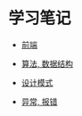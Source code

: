 # 学习笔记

* <a href="study/web/web.md">前端</a>

* <a href="study/algorithm/algorithm.md">算法, 数据结构</a>

* <a href="study/designPattern/designPattern.md">设计模式</a>


* <a href="error/index.md">异常, 报错</a>
